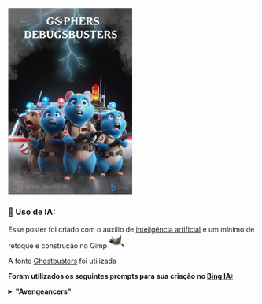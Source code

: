 <img src="./poster.png" width="50%">

### :robot: Uso de IA:

Esse poster foi criado com o auxílio de [inteligência artificial](https://www.bing.com/images/) e um mínimo de 
retoque e construção no Gimp [<img src="../../assets/icons/gimp.svg" width="30" height="30" title="Gimp" alt="Logo do Gimp" />](https://www.gimp.org/)

A fonte [Ghostbusters](https://www.dafont.com/pt/ghostbusters.font) foi utilizada


__Foram utilizados os seguintes prompts para sua criação no [Bing IA:](https://www.bing.com/images/create/)__

<details>
  <summary><b>"Avengeancers" </b></summary>
<i>"SOMENTE 4 Gophers azuis com roupas de BUGbusters inspirado em ghostbusters, um segurando a arma de protons, todos de frente com rosto de assustados e seja possivel ver o carro ecto-1 e a sede do corpo de bombeiros caracterisca dos ghostbusters, poster de filme estilo pixar 3d ceu preto chapado sem nuvems "<b>(sic)</b></i>
</details>

